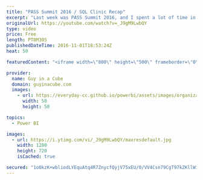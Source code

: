 ```yaml
---
title: "PASS Summit 2016 / SQL Clinic Recap"
excerpt: "Last week was PASS Summit 2016, and I spent a lot of time in the SQL Clinic answer your questions! I wanted to highlight a few of the questions that I was asked in the Clinic and share that out with everyone.  PASS Summit 2016 / #SQLFamily montage https://www.youtube.com/watch?v=0R2wL1oMFrg  Questions:"
originalUrl: https://youtube.com/watch?v=_J9gM9LwbQY
type: video
price: Free
length: PT8M30S
publishedDateTime: 2016-11-01T18:53:24Z
heat: 50

featuredContent: "<iframe width=\"800\" height=\"500\" frameborder=\"0\" src=\"https://www.youtube.com/embed/_J9gM9LwbQY\" allow=\"accelerometer; autoplay; encrypted-media; gyroscope; picture-in-picture\" allowfullscreen></iframe>"

provider:
  name: Guy in a Cube
  domain: guyinacube.com
  images:
    - url: https://everyday-cc.github.io/powerbi/assets/images/organizations/guyinacube.com-50x50.jpg
      width: 50
      height: 50

topics:
  - Power BI

images:
  - url: https://i.ytimg.com/vi/_J9gM9LwbQY/maxresdefault.jpg
    width: 1280
    height: 720
    isCached: true

secured: "1oOkzK+wbliodLYEquAtq4R7ZnycfQyjV75xEU/0/VV4Csn79CgT97kZKllWitpS2Nnv9oN9zIzstfPTvLbWCEJ/JfU2tU+ylATHipd48n5EQXKzl7gCfFb6Iac6uf8lIuhxQuV3t5+JnhCZ+caiIUXX9I90uYGbx1rNEjdsd2ozhNgUwURjanj5z+cHKBiAlmKn4Hckc4d9ZhKnITfGWOvi0a6kiWs49oK7H3DvQ/MopFNKBa7OG740VSydEvH3bpvngMNsVCEKwmkR1spGJhuPb18NyHxSsQx/NtURzYv5iThozmpxyDU/agDBFVUJ31fBcp0JZ0WnuYnt51LAK8apbpJwc2zr4Q9HmJnfjUWc/KCGbngz42PgRij+DUNMu865lXkfzdldnkS3rpJrXXFMyAmGQ4dHmv+h5udzQB4=;oEneNG4657SVGFuZGv/oaQ=="
---
```


